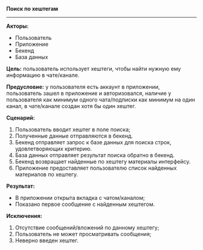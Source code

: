 **Поиск по хештегам**
* * *
**Акторы:**

- Пользователь
- Приложение
- Бекенд
- База данных

**Цель:** пользователь использует хештеги, чтобы найти нужную ему информацию в чате/канале.

**Предусловие:** у пользователя есть аккаунт в приложении, пользователь зашел в приложение и авторизовался, наличие у пользователя как минимум одного чата/подписки как минимум на один канал, в чате/канале создан хотя бы один хештег.

**Сценарий:**

1. Пользователь вводит хештег в поле поиска;
2. Полученные данные отправляются в бекенд.
3. Бекенд отправляет запрос к базе данных для поиска строк, удовлетворяющих критерию.
4. База данных отправляет результат поиска обратно в бекенд.
5. Бекенд возвращает найденные по хештегу материалы интерфейсу.
6. Приложение предоставляет пользователю список найденных материалов по хештегу.

**Результат:**

- В приложении открыта вкладка с чатом/каналом;
- Показано первое сообщение с найденным хештегом.

**Исключения:**

1. Отсутствие сообщений/вложений по данному хештегу;
2. Пользователь не может просматривать сообщения;
3. Неверно введен хештег.
